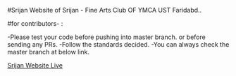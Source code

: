 #Srijan
Website of Srijan - Fine Arts Club OF YMCA UST Faridabd..

#for contributors- :

-Please test your code before pushing into master branch. or before sending any PRs.
-Follow the standards decided.
-You can always check the master branch at below link.

[Srijan Website Live](https://srijanymcaust.herokuapp.com/)
